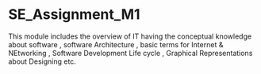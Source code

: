 # SE_Assignment_M1
This module includes the overview of IT having the conceptual knowledge about software , software Architecture , basic terms for Internet & NEtworking , Software Development Life cycle , Graphical Representations about Designing etc.
